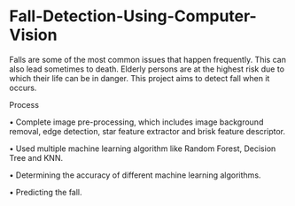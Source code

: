 # Fall-Detection-Using-Computer-Vision

Falls are some of the most common issues that happen frequently. This can also lead sometimes to death. Elderly persons are at the highest risk due to which their life can be in danger. This project aims to detect fall when it occurs.

Process

• Complete image pre-processing, which includes image background removal, edge detection, star feature extractor and brisk feature descriptor.

• Used multiple machine learning algorithm like Random Forest, Decision Tree and KNN.

• Determining the accuracy of different machine learning algorithms.

• Predicting the fall.
